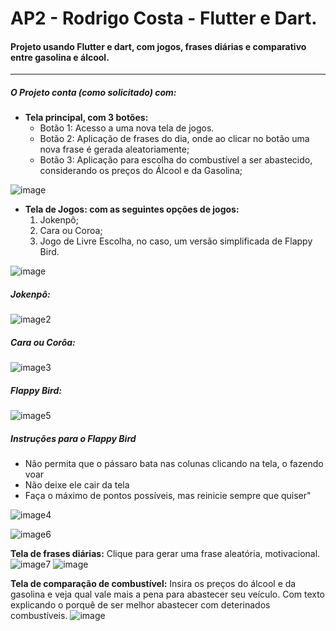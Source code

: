 # AP2 - Rodrigo Costa - Flutter e Dart.
#### Projeto usando Flutter e dart, com jogos, frases diárias e comparativo entre gasolina e álcool.
---

##### O Projeto conta (como solicitado) com:
- **Tela principal, com 3 botões:**
  - Botão 1: Acesso a uma nova tela de jogos.
  - Botão 2: Aplicação de frases do dia, onde ao clicar no botão uma nova frase é gerada aleatoriamente;
  - Botão 3: Aplicação para escolha do combustível a ser abastecido, considerando os preços do Álcool e da Gasolina;

![image](https://github.com/user-attachments/assets/b051e0e2-5b0f-497e-9d1a-d087b566496a)

- **Tela de Jogos: com as seguintes opções de jogos:**
   1. Jokenpô;
   2. Cara ou Coroa;
   3. Jogo de Livre Escolha, no caso, um versão simplificada de Flappy Bird.
   
![image](https://github.com/user-attachments/assets/e775a3c0-38ef-49b5-aa4e-ac0f020a8c82)

##### Jokenpô:
![image2](https://github.com/user-attachments/assets/e209be8b-e9fa-4b8a-bb74-ae6960f1c6e9)

##### Cara ou Corôa:
![image3](https://github.com/user-attachments/assets/def656f4-6e6d-4308-863d-08cedb2a322d)

##### Flappy Bird:
![image5](https://github.com/user-attachments/assets/2055b1ae-a5eb-428e-b818-f7a35d40db43)

##### Instruções para o Flappy Bird
- Não permita que o pássaro bata nas colunas clicando na tela, o fazendo voar
- Não deixe ele cair da tela
- Faça o máximo de pontos possíveis, mas reinicie sempre que quiser"
 
![image4](https://github.com/user-attachments/assets/909cfdf6-5e69-4b68-bb44-85455ce38b6d)

![image6](https://github.com/user-attachments/assets/2095b1d2-7a13-4911-8ae9-92c4eb6cdce2)
 
**Tela de frases diárias:**
Clique para gerar uma frase aleatória, motivacional.
![image7](https://github.com/user-attachments/assets/3f405dea-2018-42f6-a2fd-d8cc6c197f40)
![image](https://github.com/user-attachments/assets/10ba26d4-d5ff-49e8-a4e5-d1945f50c992)


**Tela de comparação de combustível:**
Insira os preços do álcool e da gasolina e veja qual vale mais a pena para abastecer seu veículo.
Com texto explicando o porquê de ser melhor abastecer com deterinados combustíveis.
![image](https://github.com/user-attachments/assets/023f17d8-9cf5-4dd9-9572-6a51d19fb285)
